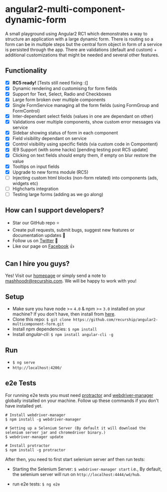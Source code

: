 # angular2-multi-component-dynamic-form

A small playground using Angular2 RC1 which demonstrates a way to structure an application with a large dynamic form. There is routing so a form can be in multiple steps but the central form object in form of a service is persisted through the app. There are validations (default and custom) + additional customizations that might be needed and several other features.

## Functionality

- [x] **RC5 ready!** [Tests still need fixing :(]
- [x] Dynamic rendering and customising for form fields
- [x] Support for Text, Select, Radio and Checkboxes
- [x] Large form broken over multiple components
- [x] Single FormService managing all the form fields (using FormGroup and FormControl)
- [x] Inter-dependant select fields (values in one are dependant on other)
- [x] Validations over multiple components, show custom error messages via service
- [x] Sidebar showing status of form in each component
- [x] Field visibility dependant on service
- [x] Control visibility using specific fields (via custom code in Compontent)
- [x] IE9 Support (with some hacks) [pending testing post RC5 update]
- [x] Clicking on text fields should empty them, if empty on blur restore the value
- [x] Tooltips on input fields
- [x] Upgrade to new forms module (RC5)
- [ ] Injecting custom html blocks (non-form related) into components (ads, widgets etc)
- [ ] Highcharts integration
- [ ] Testing large forms (adding as we go along)

## How can I support developers?

- Star our GitHub repo ⭐
- Create pull requests, submit bugs, suggest new features or documentation updates 🔧
- Follow us on [Twitter](https://twitter.com/recurship) 🐾
- Like our page on [Facebook](http://facebook.com/recurship) 👍

## Can I hire you guys?

Yes! Visit our [homepage](http://recurship.com) or simply send a note to mashhoodr@recurship.com. We will be happy to work with you!

## Setup

- Make sure you have node >= `4.0` & npm >= `3.0` installed on your machine? If you don't have, then install from [here](https://nodejs.org/en/download/).
- Clone this repo: `$ git clone https://github.com/recurship/angular2-multicomponent-form.git`
- Install npm dependencies: `$ npm install`
- Install *angular-cli*: `$ npm install angular-cli -g`

## Run

- `$ ng serve`
- `http://localhost:4200/`

## e2e Tests

For running e2e tests you must need [protractor](http://www.protractortest.org/) and [webdriver-manager](https://github.com/angular/webdriver-manager) globally installed on your machine.
Follow up these commands if you don't have installed yet.

```
# Install webdriver-manager
$ npm install -g webdriver-manager

# Setting up a Selenium Server (By default it will download the selenium server jar and chromedriver binary.)
$ webdriver-manager update

# Install protractor
$ npm install -g protractor
```

After then, you need to first start selenium server anf then run tests:

- Starting the Selenium Server: `$ webdriver-manager start`
i.e., By default, the selenium server will run on `http://localhost:4444/wd/hub`.

- run e2e tests: `$ ng e2e`

